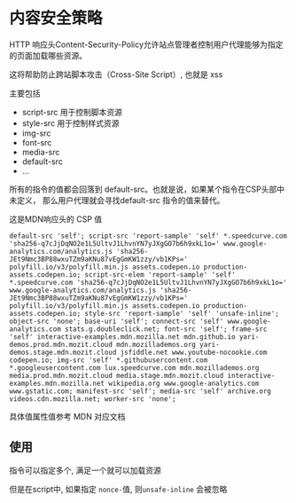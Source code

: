 
# 内容安全策略

HTTP 响应头Content-Security-Policy允许站点管理者控制用户代理能够为指定的页面加载哪些资源。

这将帮助防止跨站脚本攻击（Cross-Site Script）, 也就是 xss

主要包括
+ script-src 用于控制脚本资源
+ style-src 用于控制样式资源
+ img-src
+ font-src
+ media-src
+ default-src 
+ ...

所有的指令的值都会回落到 default-src。也就是说，如果某个指令在CSP头部中未定义， 那么用户代理就会寻找default-src 指令的值来替代。

这是MDN响应头的 CSP 值
```
default-src 'self'; script-src 'report-sample' 'self' *.speedcurve.com 'sha256-q7cJjDqNO2e1L5UltvJ1LhvnYN7yJXgGO7b6h9xkL1o=' www.google-analytics.com/analytics.js 'sha256-JEt9Nmc3BP88wxuTZm9aKNu87vEgGmKW1zzy/vb1KPs=' polyfill.io/v3/polyfill.min.js assets.codepen.io production-assets.codepen.io; script-src-elem 'report-sample' 'self' *.speedcurve.com 'sha256-q7cJjDqNO2e1L5UltvJ1LhvnYN7yJXgGO7b6h9xkL1o=' www.google-analytics.com/analytics.js 'sha256-JEt9Nmc3BP88wxuTZm9aKNu87vEgGmKW1zzy/vb1KPs=' polyfill.io/v3/polyfill.min.js assets.codepen.io production-assets.codepen.io; style-src 'report-sample' 'self' 'unsafe-inline'; object-src 'none'; base-uri 'self'; connect-src 'self' www.google-analytics.com stats.g.doubleclick.net; font-src 'self'; frame-src 'self' interactive-examples.mdn.mozilla.net mdn.github.io yari-demos.prod.mdn.mozit.cloud mdn.mozillademos.org yari-demos.stage.mdn.mozit.cloud jsfiddle.net www.youtube-nocookie.com codepen.io; img-src 'self' *.githubusercontent.com *.googleusercontent.com lux.speedcurve.com mdn.mozillademos.org media.prod.mdn.mozit.cloud media.stage.mdn.mozit.cloud interactive-examples.mdn.mozilla.net wikipedia.org www.google-analytics.com www.gstatic.com; manifest-src 'self'; media-src 'self' archive.org videos.cdn.mozilla.net; worker-src 'none';

```

具体值属性值参考 MDN 对应文档


## 使用

指令可以指定多个, 满足一个就可以加载资源

但是在script中, 如果指定 `nonce-`值, 则`unsafe-inline` 会被忽略